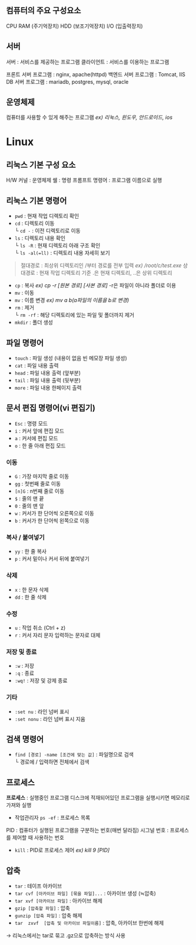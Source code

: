 ## 컴퓨터의 주요 구성요소
CPU
RAM (주기억장치)
HDD (보조기억장치)
I/O (입출력장치)


## 서버
서버 : 서비스를 제공하는 프로그램
클라이언트 : 서비스를 이용하는 프로그램


프론트 서버 프로그램 : nginx, apache(httpd)
백엔드 서버 프로그램 : Tomcat, IIS
DB 서버 프로그램 : mariadb, postgres, mysql, oracle


## 운영체제
컴퓨터를 사용할 수 있게 해주는 프로그램
*ex) 리눅스, 윈도우, 안드로이드, ios*


# Linux
## 리눅스 기본 구성 요소
H/W
커널 : 운영체제
쉘 : 명령 프롬프트
명령어 : 프로그램 이름으로 실행

## 리눅스 기본 명령어
- `pwd` : 현재 작업 디렉토리 확인
- `cd` : 디렉토리 이동  
└ `cd -` : 이전 디렉토리로 이동
- `ls` : 디렉토리 내용 확인  
└ `ls -R` : 현재 디렉토리 아래 구조 확인  
└ `ls -al(=ll)` : 디렉토리 내용 자세히 보기

> 절대경로 : 최상위 디렉토리인 /부터 경로를 전부 입력 
> *ex) /root/c/test.exe*
> 상대경로 : 현재 작업 디렉토리 기준 .은 현재 디렉토리, ..은 상위 디렉토리

- `cp` : 복사 *ex) cp -r [원본 경로] [사본 경로]* -r은 파일이 아니라 폴더로 이용
- `mv` : 이동
- `mv` : 이름 변경 *ex) mv a b(a파일의 이름을 b로 변경)*
- `rm` : 제거  
└ `rm -rf` : 해당 디렉토리에 있는 파일 및 폴더까지 제거
- `mkdir` : 폴더 생성
  

## 파일 명령어
- `touch` : 파일 생성 (내용이 없음 빈 메모장 파일 생성)
- `cat` : 파일 내용 출력
- `head` : 파일 내용 출력 (앞부분)
- `tail` : 파일 내용 출력 (뒷부분)
- `more` : 파일 내용 한페이지 출력


## 문서 편집 명령어(vi 편집기)
- `Esc` : 명령 모드
- `i` : 커서 앞에 편집 모드
- `a` : 커서에 편집 모드
- `o` : 한 줄 아래 편집 모드

### 이동
- `G` : 가장 마지막 줄로 이동
- `gg` : 첫번째 줄로 이동
- `[n]G` : n번째 줄로 이동
- `$` : 줄의 맨 끝
- `0` : 줄의 맨 앞
- `w` : 커서가 한 단어씩 오른쪽으로 이동
- `b` : 커서가 한 단어씩 왼쪽으로 이동

### 복사 / 붙여넣기
- `yy` :  한 줄 복사
- `p` : 커서 밑이나 커서 뒤에 붙여넣기

### 삭제
- `x` : 한 문자 삭제
- `dd` : 한 줄 삭제

### 수정
- `u` : 작업 취소 (Ctrl + z)
- `r` : 커서 자리 문자 입력하는 문자로 대체

### 저장 및 종료
- `:w` : 저장
- `:q` : 종료
- `:wq!` : 저장 및 강제 종료

### 기타
- `:set nu` : 라인 넘버 표시
- `:set nonu` : 라인 넘버 표시 지움


## 검색 명령어
- `find [경로] -name [조건에 맞는 값]` : 파일명으로 검색  
└ 경로에 / 입력하면 전체에서 검색


## 프로세스
**프로세스** : 실행중인 프로그램
디스크에 적재되어있던 프로그램을 실행시키면 메모리로 가져와 실행


- 작업관리자 `ps -ef` : 프로세스 목록


PID : 컴퓨터가 실행된 프로그램을 구분하는 번호(매번 달라짐)
시그널 번호 : 프로세스를 제어할 때 사용하는 번호


- `kill` : PID로 프로세스 제어 *ex) kill 9 [PID]*


## 압축
- `tar` : 테이프 아카이브
- `tar cvf [아카이브 파일] [묶을 파일]...` : 아카이브 생성 (≒압축)
- `tar xvf [아카이브 파일]` : 아카이브 해제
- `gzip [압축할 파일]` : 압축
- `gunzip [압축 파일]` : 압축 해제
- `tar  zxvf  [압축 및 아카이브 파일이름]` : 압축, 아카이브 한번에 해제

→ 리눅스에서는 tar로 묶고 .gz으로 압축하는 방식 사용